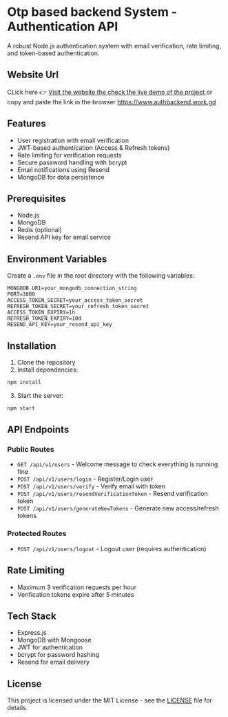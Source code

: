 # Otp based backend System - Authentication API

A robust Node.js authentication system with email verification, rate limiting, and token-based authentication.

## Website Url
CLick here 👉 [Visit the website the check the live demo of the project ](https://www.authbackend.work.gd) or copy and paste  the link in the browser https://www.authbackend.work.gd
## Features

- User registration with email verification
- JWT-based authentication (Access & Refresh tokens)
- Rate limiting for verification requests
- Secure password handling with bcrypt
- Email notifications using Resend
- MongoDB for data persistence

## Prerequisites

- Node.js
- MongoDB
- Redis (optional)
- Resend API key for email service

## Environment Variables

Create a `.env` file in the root directory with the following variables:

```env
MONGODB_URI=your_mongodb_connection_string
PORT=3000
ACCESS_TOKEN_SECRET=your_access_token_secret
REFRESH_TOKEN_SECRET=your_refresh_token_secret
ACCESS_TOKEN_EXPIRY=1h
REFRESH_TOKEN_EXPIRY=10d
RESEND_API_KEY=your_resend_api_key
```

## Installation

1. Clone the repository
2. Install dependencies:
```bash
npm install
```
3. Start the server:
```bash
npm start
```

## API Endpoints

### Public Routes

- `GET /api/v1/users` - Welcome message to check everything is running fine
- `POST /api/v1/users/login` - Register/Login user
- `POST /api/v1/users/verify` - Verify email with token
- `POST /api/v1/users/resendVerificationToken` - Resend verification token
- `POST /api/v1/users/generateNewTokens` - Generate new access/refresh tokens

### Protected Routes

- `POST /api/v1/users/logout` - Logout user (requires authentication)

## Rate Limiting

- Maximum 3 verification requests per hour
- Verification tokens expire after 5 minutes

## Tech Stack

- Express.js
- MongoDB with Mongoose
- JWT for authentication
- bcrypt for password hashing
- Resend for email delivery

## License

This project is licensed under the MIT License - see the [LICENSE](LICENSE) file for details.
